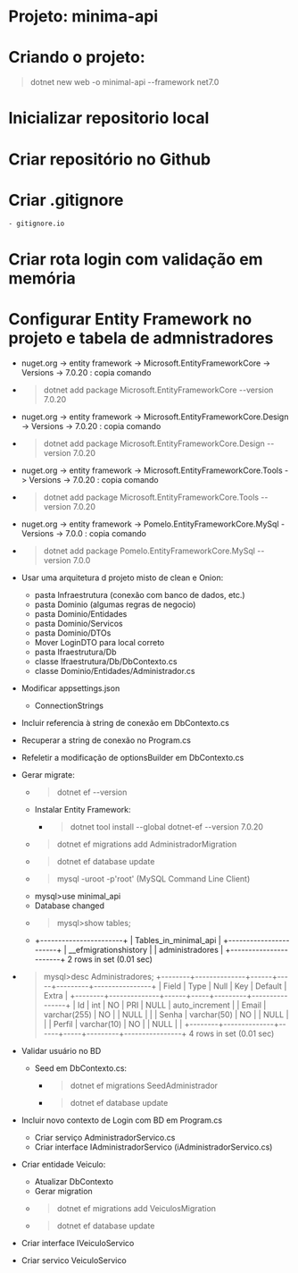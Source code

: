 # Projeto: minima-api
# Criando o projeto:
>dotnet new web -o minimal-api --framework net7.0

# Inicializar repositorio local

# Criar repositório no Github

# Criar .gitignore
    - gitignore.io

# Criar rota login com validação em memória

# Configurar Entity Framework no projeto e tabela de admnistradores
 - nuget.org -> entity framework -> Microsoft.EntityFrameworkCore -> Versions -> 7.0.20 : copia comando
 - >dotnet add package Microsoft.EntityFrameworkCore --version 7.0.20
 - nuget.org -> entity framework -> Microsoft.EntityFrameworkCore.Design -> Versions -> 7.0.20 : copia comando
 - >dotnet add package Microsoft.EntityFrameworkCore.Design --version 7.0.20
 - nuget.org -> entity framework -> Microsoft.EntityFrameworkCore.Tools -> Versions -> 7.0.20 : copia comando
 - >dotnet add package Microsoft.EntityFrameworkCore.Tools --version 7.0.20
 - nuget.org -> entity framework -> Pomelo.EntityFrameworkCore.MySql - Versions -> 7.0.0 : copia comando
 - >dotnet add package Pomelo.EntityFrameworkCore.MySql --version 7.0.0
 - Usar uma arquitetura d projeto misto de clean e Onion:
   - pasta Infraestrutura (conexão com banco de dados, etc.)
   - pasta Dominio (algumas regras de negocio)
   - pasta Dominio/Entidades
   - pasta Dominio/Servicos
   - pasta Dominio/DTOs
   - Mover LoginDTO para local correto
   - pasta Ifraestrutura/Db
   - classe Ifraestrutura/Db/DbContexto.cs
   - classe Dominio/Entidades/Administrador.cs
 - Modificar appsettings.json
   - ConnectionStrings
 - Incluir referencia à string de conexão em DbContexto.cs
 - Recuperar a string de conexão no Program.cs
 - Refeletir a modificação de optionsBuilder em DbContexto.cs
 - Gerar migrate:
   - >dotnet ef --version
   - Instalar Entity Framework:
     - >dotnet tool install --global dotnet-ef --version 7.0.20
   - >dotnet ef migrations add AdministradorMigration
   - >dotnet ef database update
   - >mysql -uroot -p'root' (MySQL Command Line Client)
   - mysql>use minimal_api
   - Database changed
   - >mysql>show tables;
   - +-----------------------+
    | Tables_in_minimal_api |
    +-----------------------+
    | __efmigrationshistory |
    | administradores       |
    +-----------------------+
    2 rows in set (0.01 sec)

  - >mysql>desc Administradores;
    +--------+--------------+------+-----+---------+----------------+
    | Field  | Type         | Null | Key | Default | Extra          |
    +--------+--------------+------+-----+---------+----------------+
    | Id     | int          | NO   | PRI | NULL    | auto_increment |
    | Email  | varchar(255) | NO   |     | NULL    |                |
    | Senha  | varchar(50)  | NO   |     | NULL    |                |
    | Perfil | varchar(10)  | NO   |     | NULL    |                |
    +--------+--------------+------+-----+---------+----------------+
    4 rows in set (0.01 sec) 

- Validar usuário no BD
  - Seed em DbContexto.cs:
    - >dotnet ef migrations SeedAdministrador
    - >dotnet ef database update
- Incluir novo contexto de Login com BD em Program.cs
  - Criar serviço AdministradorServico.cs
  - Criar interface IAdministradorServico (iAdministradorServico.cs)
- Criar entidade Veiculo:
  - Atualizar DbContexto
  - Gerar migration
  - >dotnet ef migrations add VeiculosMigration
  - >dotnet ef database update
- Criar interface IVeiculoServico
- Criar servico VeiculoServico